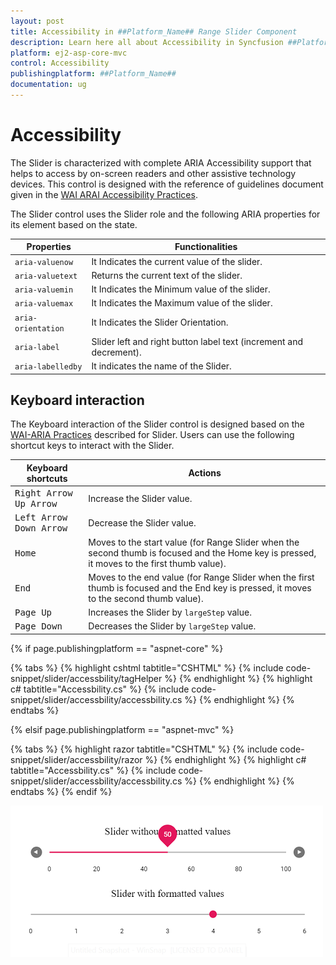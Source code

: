 ```yaml
---
layout: post
title: Accessibility in ##Platform_Name## Range Slider Component
description: Learn here all about Accessibility in Syncfusion ##Platform_Name## Range Slider component and more.
platform: ej2-asp-core-mvc
control: Accessibility
publishingplatform: ##Platform_Name##
documentation: ug
---
```



# Accessibility

The Slider is characterized with complete ARIA Accessibility support that helps to access by on-screen readers and other assistive technology devices. This control is designed with the reference of guidelines document given in the [WAI ARAI Accessibility Practices](https://www.w3.org/TR/wai-aria-practices/#slider).

The Slider control uses the Slider role and the following ARIA properties for its element based on the state.

| **Properties** | **Functionalities** |
| --- | --- |
| `aria-valuenow` | It Indicates the current value of the slider. |
| `aria-valuetext`| Returns the current text of the slider. |
| `aria-valuemin` | It Indicates the Minimum value of the slider. |
| `aria-valuemax` | It Indicates the Maximum value of the slider. |
| `aria-orientation` | It Indicates the Slider Orientation. |
| `aria-label` | Slider left and right button label text (increment and decrement). |
| `aria-labelledby` | It indicates the name of the Slider. |

## Keyboard interaction

The Keyboard interaction of the Slider control is designed based on the [WAI-ARIA Practices](https://www.w3.org/TR/wai-aria-practices/#slider) described for Slider. Users can use the following shortcut keys to interact with the Slider.

| **Keyboard shortcuts** | **Actions** |
| --- | --- |
| <kbd>Right Arrow</kbd> <kbd>Up Arrow</kbd> | Increase the Slider value.|
| <kbd>Left Arrow</kbd> <kbd>Down Arrow</kbd> | Decrease the Slider value. |
| <kbd>Home</kbd> | Moves to the start value (for Range Slider when the second thumb is focused and the Home key is pressed, it moves to the first thumb value). |
| <kbd>End</kbd> | Moves to the end value (for Range Slider when the first thumb is focused and the End key is pressed, it moves to the second thumb value). |
| <kbd>Page Up</kbd> | Increases the Slider by `largeStep` value. |
| <kbd>Page Down</kbd> | Decreases the Slider by `largeStep` value. |

{% if page.publishingplatform == "aspnet-core" %}

{% tabs %}
{% highlight cshtml tabtitle="CSHTML" %}
{% include code-snippet/slider/accessbility/tagHelper %}
{% endhighlight %}
{% highlight c# tabtitle="Accessbility.cs" %}
{% include code-snippet/slider/accessbility/accessbility.cs %}
{% endhighlight %}
{% endtabs %}

{% elsif page.publishingplatform == "aspnet-mvc" %}

{% tabs %}
{% highlight razor tabtitle="CSHTML" %}
{% include code-snippet/slider/accessbility/razor %}
{% endhighlight %}
{% highlight c# tabtitle="Accessbility.cs" %}
{% include code-snippet/slider/accessbility/accessbility.cs %}
{% endhighlight %}
{% endtabs %}
{% endif %}



![ASP .NET Core - Slider - Accessibility](./images/slider-accessibility.png)